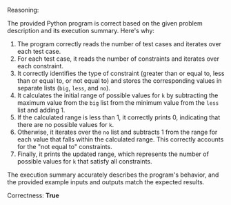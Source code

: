 Reasoning:

The provided Python program is correct based on the given problem description and its execution summary. Here's why:

1.  The program correctly reads the number of test cases and iterates over each test case.
2.  For each test case, it reads the number of constraints and iterates over each constraint.
3.  It correctly identifies the type of constraint (greater than or equal to, less than or equal to, or not equal to) and stores the corresponding values in separate lists (`big`, `less`, and `no`).
4.  It calculates the initial range of possible values for `k` by subtracting the maximum value from the `big` list from the minimum value from the `less` list and adding 1.
5.  If the calculated range is less than 1, it correctly prints 0, indicating that there are no possible values for `k`.
6.  Otherwise, it iterates over the `no` list and subtracts 1 from the range for each value that falls within the calculated range. This correctly accounts for the "not equal to" constraints.
7.  Finally, it prints the updated range, which represents the number of possible values for `k` that satisfy all constraints.

The execution summary accurately describes the program's behavior, and the provided example inputs and outputs match the expected results.

Correctness: **True**